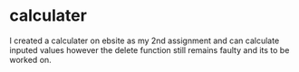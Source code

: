 # calculater
I created a calculater on ebsite as my 2nd assignment and can calculate inputed values however the delete function still remains faulty and its to be worked on.

